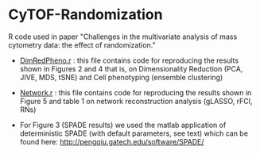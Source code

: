 # CyTOF-Randomization
R code used in paper "Challenges in the multivariate analysis of mass cytometry data: the effect of randomization."

* [DimRedPheno.r](https://github.com/giopap/CyTOF-Randomization/blob/master/RandomizationPaperCode.r) : this file contains code for reproducing the results shown in Figures 2 and 4 that is, on Dimensionality Reduction (PCA, JIVE, MDS, tSNE) and Cell phenotyping (ensemble clustering)

* [Network.r](https://github.com/giopap/CyTOF-Randomization/blob/master/network.r) : this file contains code for reproducing the results shown in Figure 5 and table 1 on network reconstruction analysis (gLASSO, rFCI, RNs)

* For Figure 3 (SPADE results) we used the matlab application of deterministic SPADE (with default parameters, see text) which can be found here: http://pengqiu.gatech.edu/software/SPADE/
